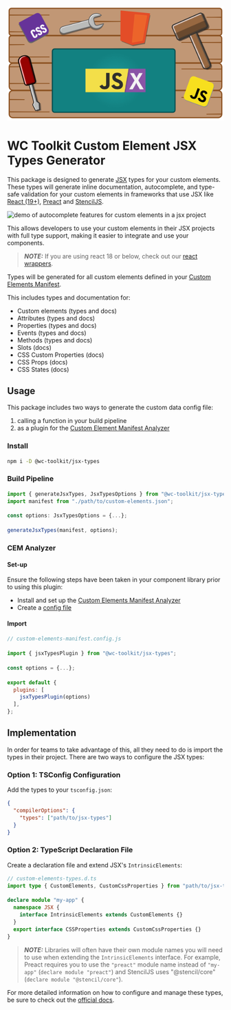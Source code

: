 <div align="center">
  
![workbench with tools, html, css, javascript, and jsx logos](https://raw.githubusercontent.com/wc-toolkit/jsx-types/refs/heads/main/assets/wc-toolkit_jsx.png)

</div>

# WC Toolkit Custom Element JSX Types Generator

This package is designed to generate [JSX](https://www.typescriptlang.org/docs/handbook/jsx.html) types for your custom elements. These types will generate inline documentation, autocomplete, and type-safe validation for your custom elements in frameworks that use JSX like [React (19+)](https://react.dev/), [Preact](https://preactjs.com/) and [StencilJS](https://stenciljs.com/).

![demo of autocomplete features for custom elements in a jsx project](https://github.com/break-stuff/cem-tools/blob/main/demo/images/solid-js-integration/solid-js-integration.gif?raw=true)

This allows developers to use your custom elements in their JSX projects with full type support, making it easier to integrate and use your components.

> **_NOTE:_** If you are using react 18 or below, check out our [react wrappers](https://www.npmjs.com/package/custom-element-react-wrappers).

Types will be generated for all custom elements defined in your [Custom Elements Manifest](https://custom-elements-manifest.open-wc.org/). 

This includes types and documentation for:

- Custom elements (types and docs)
- Attributes (types and docs)
- Properties (types and docs)
- Events (types and docs)
- Methods (types and docs)
- Slots (docs)
- CSS Custom Properties (docs)
- CSS Props (docs)
- CSS States (docs)

## Usage

This package includes two ways to generate the custom data config file:

1. calling a function in your build pipeline
2. as a plugin for the [Custom Element Manifest Analyzer](https://custom-elements-manifest.open-wc.org/)

### Install

```bash
npm i -D @wc-toolkit/jsx-types
```

### Build Pipeline

```ts
import { generateJsxTypes, JsxTypesOptions } from "@wc-toolkit/jsx-types";
import manifest from "./path/to/custom-elements.json";

const options: JsxTypesOptions = {...};

generateJsxTypes(manifest, options);
```

### CEM Analyzer

#### Set-up

Ensure the following steps have been taken in your component library prior to using this plugin:

- Install and set up the [Custom Elements Manifest Analyzer](https://custom-elements-manifest.open-wc.org/analyzer/getting-started/)
- Create a [config file](https://custom-elements-manifest.open-wc.org/analyzer/config/#config-file)

#### Import

```js
// custom-elements-manifest.config.js

import { jsxTypesPlugin } from "@wc-toolkit/jsx-types";

const options = {...};

export default {
  plugins: [
    jsxTypesPlugin(options)
  ],
};
```

## Implementation

In order for teams to take advantage of this, all they need to do is import the types in their project. There are two ways to configure the JSX types:

### Option 1: TSConfig Configuration

Add the types to your `tsconfig.json`:

```json
{
  "compilerOptions": {
    "types": ["path/to/jsx-types"]
  }
}
```

### Option 2: TypeScript Declaration File

Create a declaration file and extend JSX's `IntrinsicElements`:

```ts
// custom-elements-types.d.ts
import type { CustomElements, CustomCssProperties } from "path/to/jsx-types";

declare module "my-app" {
  namespace JSX {
    interface IntrinsicElements extends CustomElements {}
  }
  export interface CSSProperties extends CustomCssProperties {}
}
```

> **_NOTE:_** Libraries will often have their own module names you will need to use when extending the `IntrinsicElements` interface. For example, Preact requires you to use the `"preact"` module name instead of `"my-app"` (`declare module "preact"`) and StencilJS uses "@stencil/core" (`declare module "@stencil/core"`).

For more detailed information on how to configure and manage these types, be sure to check out the [official docs](https://wc-toolkit.com/integrations/jsx).